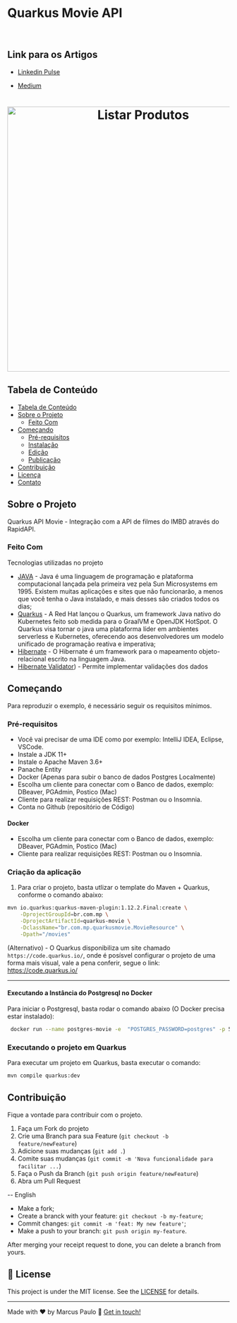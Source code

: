 
# Quarkus Movie API

<!-- PROJECT LOGO -->
<br />
<p align="center">
  <a href="https://quarkus.io">
  </a>
</p>

## Link para os Artigos
- [Linkedin Pulse](https://www.linkedin.com/pulse/tutorial-quarkus-do-zero-at%25C3%25A9-o-deploy-heroku-java-cdi-da-silva-melo )

- [Medium](https://medium.com/@marcus.paulo/tutorial-quarkus-do-zero-at%C3%A9-o-deploy-no-heroku-utilizando-quarkus-java-rest-cdi-panache-8d702caf451f?sk=e6566ef8cf92e4a717054da4de4bd2fb)

<h1 align="center">
   <img alt="Listar Produtos" title="Listar Produtos" src="./assets/quarkus-logo.png" width="600px" />
</h1>

<!-- TABLE OF CONTENTS -->

## Tabela de Conteúdo

- [Tabela de Conteúdo](#tabela-de-conte%C3%BAdo)
- [Sobre o Projeto](#sobre-o-projeto)
    - [Feito Com](#feito-com)
- [Começando](#come%C3%A7ando)
    - [Pré-requisitos](#pr%C3%A9-requisitos)
    - [Instalação](#instala%C3%A7%C3%A3o)
    - [Edição](#edi%C3%A7%C3%A3o)
    - [Publicação](#publica%C3%A7%C3%A3o)
- [Contribuição](#contribui%C3%A7%C3%A3o)
- [Licença](#licen%C3%A7a)
- [Contato](#contato)

<!-- ABOUT THE PROJECT -->

## Sobre o Projeto

Quarkus API Movie - Integração com a API de filmes do IMBD através do RapidAPI.

### Feito Com

Tecnologias utilizadas no projeto

- [JAVA](https://www.java.com/pt_BR/download/) - Java é uma linguagem de programação e plataforma computacional lançada pela primeira vez pela Sun Microsystems em 1995. Existem muitas aplicações e sites que não funcionarão, a menos que você tenha o Java instalado, e mais desses são criados todos os dias;
- [Quarkus](https://quarkus.io/) - A Red Hat lançou o Quarkus, um framework Java nativo do Kubernetes feito sob medida para o GraalVM e OpenJDK HotSpot. O Quarkus visa tornar o java uma plataforma líder em ambientes serverless e Kubernetes, oferecendo aos desenvolvedores um modelo unificado de programação reativa e imperativa;
- [Hibernate](http://hibernate.org/) - O Hibernate é um framework para o mapeamento objeto-relacional escrito na linguagem Java.
- [Hibernate Validator](https://hibernate.org/validator/)) - Permite implementar validações dos dados

<!-- GETTING STARTED -->

## Começando

Para reproduzir o exemplo, é necessário seguir os requisitos mínimos.

### Pré-requisitos

- Você vai precisar de uma IDE como por exemplo: IntelliJ IDEA, Eclipse, VSCode.
- Instale a JDK 11+
- Instale o Apache Maven 3.6+
- Panache Entity
- Docker (Apenas para subir o banco de dados Postgres Localmente)
- Escolha um cliente para conectar com o Banco de dados, exemplo: DBeaver, PGAdmin, Postico (Mac)
- Cliente para realizar requisições REST: Postman ou o Insomnia.
- Conta no Github (repositório de Código)


#### Docker
- Escolha um cliente para conectar com o Banco de dados, exemplo: DBeaver, PGAdmin, Postico (Mac)
- Cliente para realizar requisições REST: Postman ou o Insomnia.

### Criação da aplicação

1. Para criar o projeto, basta utlizar o template do Maven + Quarkus, conforme o comando abaixo:

```sh
mvn io.quarkus:quarkus-maven-plugin:1.12.2.Final:create \
    -DprojectGroupId=br.com.mp \
    -DprojectArtifactId=quarkus-movie \
    -DclassName="br.com.mp.quarkusmovie.MovieResource" \
    -Dpath="/movies"
```

(Alternativo) - O Quarkus disponibiliza um site chamado `https://code.quarkus.io/`, onde é posísvel configurar o projeto de uma forma mais visual, vale a pena conferir, segue o link: https://code.quarkus.io/

---

#### Executando a Instância do Postgresql no Docker

Para iniciar o Postgresql, basta rodar o comando abaixo (O Docker precisa estar instalado):

```sh
 docker run --name postgres-movie -e  "POSTGRES_PASSWORD=postgres" -p 5432:5432 -v ~/developer/PostgreSQL:/var/lib/postgresql/data -d postgres

```

### Executando o projeto em Quarkus

Para executar um projeto em Quarkus, basta executar o comando:
```sh
mvn compile quarkus:dev
```

<!-- CONTRIBUTING -->

## Contribuição

Fique a vontade para contribuir com o projeto.

1. Faça um Fork do projeto
2. Crie uma Branch para sua Feature (`git checkout -b feature/newFeature`)
3. Adicione suas mudanças (`git add .`)
4. Comite suas mudanças (`git commit -m 'Nova funcionalidade para facilitar ...`)
5. Faça o Push da Branch (`git push origin feature/newFeature`)
6. Abra um Pull Request

-- English
- Make a fork;
- Create a branck with your feature: `git checkout -b my-feature`;
- Commit changes: `git commit -m 'feat: My new feature'`;
- Make a push to your branch: `git push origin my-feature`.

After merging your receipt request to done, you can delete a branch from yours.

## :memo: License

This project is under the MIT license. See the [LICENSE](LICENSE.md) for details.

---

Made with ♥ by Marcus Paulo :wave: [Get in touch!](https://www.linkedin.com/in/marcuspaulo/)
